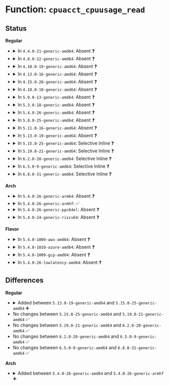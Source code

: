 # Function: <code>cpuacct_cpuusage_read</code>

## Status
<b>Regular</b>
<ul>
<li>
<details>
<summary>In <code>4.4.0-21-generic-amd64</code>: Absent ❓</summary>

```json
{
  "name": "cpuacct_cpuusage_read",
  "collision_type": "Unique Static",
  "inline_type": "Full",
  "funcs": [
    {
      "addr": 18446744071579670448,
      "name": "cpuacct_cpuusage_read",
      "external": false,
      "loc": "kernel/sched/cpuacct.c:99",
      "file": "kernel/sched/cpuacct.c",
      "inline": "not declared, inlined",
      "caller_inline": [
        "kernel/sched/cpuacct.c:cpuacct_percpu_seq_show",
        "kernel/sched/cpuacct.c:cpuusage_read"
      ],
      "caller_func": []
    }
  ],
  "symbols": []
}
```
</details>
</li>
<li>
<details>
<summary>In <code>4.8.0-22-generic-amd64</code>: Absent ❓</summary>

```json
{
  "name": "cpuacct_cpuusage_read",
  "collision_type": "Unique Static",
  "inline_type": "Selective",
  "funcs": [
    {
      "addr": 18446744071579688930,
      "name": "cpuacct_cpuusage_read",
      "external": false,
      "loc": "kernel/sched/cpuacct.c:108",
      "file": "kernel/sched/cpuacct.c",
      "inline": "not declared, inlined",
      "caller_inline": [
        "kernel/sched/cpuacct.c:__cpuacct_percpu_seq_show",
        "kernel/sched/cpuacct.c:__cpuusage_read"
      ],
      "caller_func": [
        "kernel/sched/cpuacct.c:__cpuacct_percpu_seq_show",
        "kernel/sched/cpuacct.c:__cpuusage_read"
      ]
    }
  ],
  "symbols": [
    {
      "addr": 18446744071579688864,
      "name": "cpuacct_cpuusage_read.isra.4.part.5",
      "section": ".text",
      "bind": "STB_LOCAL",
      "size": 11
    }
  ]
}
```
</details>
</li>
<li>
<details>
<summary>In <code>4.10.0-19-generic-amd64</code>: Absent ❓</summary>

```json
{
  "name": "cpuacct_cpuusage_read",
  "collision_type": "Unique Static",
  "inline_type": "Selective",
  "funcs": [
    {
      "addr": 18446744071579713519,
      "name": "cpuacct_cpuusage_read",
      "external": false,
      "loc": "kernel/sched/cpuacct.c:108",
      "file": "kernel/sched/cpuacct.c",
      "inline": "not declared, inlined",
      "caller_inline": [
        "kernel/sched/cpuacct.c:__cpuacct_percpu_seq_show",
        "kernel/sched/cpuacct.c:__cpuusage_read"
      ],
      "caller_func": [
        "kernel/sched/cpuacct.c:__cpuacct_percpu_seq_show",
        "kernel/sched/cpuacct.c:__cpuusage_read"
      ]
    }
  ],
  "symbols": [
    {
      "addr": 18446744071579713456,
      "name": "cpuacct_cpuusage_read.isra.4.part.5",
      "section": ".text",
      "bind": "STB_LOCAL",
      "size": 11
    }
  ]
}
```
</details>
</li>
<li>
<details>
<summary>In <code>4.13.0-16-generic-amd64</code>: Absent ❓</summary>

```json
{
  "name": "cpuacct_cpuusage_read",
  "collision_type": "Unique Static",
  "inline_type": "Selective",
  "funcs": [
    {
      "addr": 18446744071579709872,
      "name": "cpuacct_cpuusage_read",
      "external": false,
      "loc": "kernel/sched/cpuacct.c:108",
      "file": "kernel/sched/cpuacct.c",
      "inline": "not declared, inlined",
      "caller_inline": [
        "kernel/sched/cpuacct.c:__cpuacct_percpu_seq_show",
        "kernel/sched/cpuacct.c:__cpuusage_read"
      ],
      "caller_func": []
    }
  ],
  "symbols": [
    {
      "addr": 18446744071579709776,
      "name": "cpuacct_cpuusage_read.isra.4.part.5",
      "section": ".text",
      "bind": "STB_LOCAL",
      "size": 11
    }
  ]
}
```
</details>
</li>
<li>
<details>
<summary>In <code>4.15.0-20-generic-amd64</code>: Absent ❓</summary>

```json
{
  "name": "cpuacct_cpuusage_read",
  "collision_type": "Unique Static",
  "inline_type": "Selective",
  "funcs": [
    {
      "addr": 18446744071579741574,
      "name": "cpuacct_cpuusage_read",
      "external": false,
      "loc": "kernel/sched/cpuacct.c:109",
      "file": "kernel/sched/cpuacct.c",
      "inline": "not declared, inlined",
      "caller_inline": [
        "kernel/sched/cpuacct.c:__cpuacct_percpu_seq_show",
        "kernel/sched/cpuacct.c:__cpuusage_read"
      ],
      "caller_func": []
    }
  ],
  "symbols": [
    {
      "addr": 18446744071579741488,
      "name": "cpuacct_cpuusage_read.isra.4.part.5",
      "section": ".text",
      "bind": "STB_LOCAL",
      "size": 11
    }
  ]
}
```
</details>
</li>
<li>
<details>
<summary>In <code>4.18.0-10-generic-amd64</code>: Absent ❓</summary>

```json
{
  "name": "cpuacct_cpuusage_read",
  "collision_type": "Unique Static",
  "inline_type": "Selective",
  "funcs": [
    {
      "addr": 18446744071579774640,
      "name": "cpuacct_cpuusage_read",
      "external": false,
      "loc": "kernel/sched/cpuacct.c:98",
      "file": "kernel/sched/cpuacct.c",
      "inline": "not declared, inlined",
      "caller_inline": [],
      "caller_func": [
        "kernel/sched/cpuacct.c:__cpuacct_percpu_seq_show",
        "kernel/sched/cpuacct.c:__cpuusage_read"
      ]
    }
  ],
  "symbols": [
    {
      "addr": 18446744071579774640,
      "name": "cpuacct_cpuusage_read.isra.4",
      "section": ".text",
      "bind": "STB_LOCAL",
      "size": 42
    }
  ]
}
```
</details>
</li>
<li>
<details>
<summary>In <code>5.0.0-13-generic-amd64</code>: Absent ❓</summary>

```json
{
  "name": "cpuacct_cpuusage_read",
  "collision_type": "Unique Static",
  "inline_type": "Selective",
  "funcs": [
    {
      "addr": 18446744071579817440,
      "name": "cpuacct_cpuusage_read",
      "external": false,
      "loc": "kernel/sched/cpuacct.c:98",
      "file": "kernel/sched/cpuacct.c",
      "inline": "not declared, inlined",
      "caller_inline": [],
      "caller_func": [
        "kernel/sched/cpuacct.c:__cpuacct_percpu_seq_show",
        "kernel/sched/cpuacct.c:__cpuusage_read"
      ]
    }
  ],
  "symbols": [
    {
      "addr": 18446744071579817440,
      "name": "cpuacct_cpuusage_read.isra.4",
      "section": ".text",
      "bind": "STB_LOCAL",
      "size": 42
    }
  ]
}
```
</details>
</li>
<li>
<details>
<summary>In <code>5.3.0-18-generic-amd64</code>: Absent ❓</summary>

```json
{
  "name": "cpuacct_cpuusage_read",
  "collision_type": "Unique Static",
  "inline_type": "Selective",
  "funcs": [
    {
      "addr": 18446744071579845488,
      "name": "cpuacct_cpuusage_read",
      "external": false,
      "loc": "kernel/sched/cpuacct.c:98",
      "file": "kernel/sched/cpuacct.c",
      "inline": "not declared, inlined",
      "caller_inline": [],
      "caller_func": [
        "kernel/sched/cpuacct.c:__cpuacct_percpu_seq_show",
        "kernel/sched/cpuacct.c:__cpuusage_read"
      ]
    }
  ],
  "symbols": [
    {
      "addr": 18446744071579845488,
      "name": "cpuacct_cpuusage_read.isra.0",
      "section": ".text",
      "bind": "STB_LOCAL",
      "size": 46
    }
  ]
}
```
</details>
</li>
<li>
<details>
<summary>In <code>5.4.0-26-generic-amd64</code>: Absent ❓</summary>

```json
{
  "name": "cpuacct_cpuusage_read",
  "collision_type": "Unique Static",
  "inline_type": "Selective",
  "funcs": [
    {
      "addr": 18446744071579893760,
      "name": "cpuacct_cpuusage_read",
      "external": false,
      "loc": "kernel/sched/cpuacct.c:98",
      "file": "kernel/sched/cpuacct.c",
      "inline": "not declared, inlined",
      "caller_inline": [],
      "caller_func": [
        "kernel/sched/cpuacct.c:__cpuacct_percpu_seq_show",
        "kernel/sched/cpuacct.c:__cpuusage_read"
      ]
    }
  ],
  "symbols": [
    {
      "addr": 18446744071579893760,
      "name": "cpuacct_cpuusage_read.isra.0",
      "section": ".text",
      "bind": "STB_LOCAL",
      "size": 46
    }
  ]
}
```
</details>
</li>
<li>
<details>
<summary>In <code>5.8.0-25-generic-amd64</code>: Absent ❓</summary>

```json
{
  "name": "cpuacct_cpuusage_read",
  "collision_type": "Unique Static",
  "inline_type": "Full",
  "funcs": [
    {
      "addr": 18446744071579936684,
      "name": "cpuacct_cpuusage_read",
      "external": false,
      "loc": "kernel/sched/cpuacct.c:99",
      "file": "kernel/sched/cpuacct.c",
      "inline": "not declared, inlined",
      "caller_inline": [
        "kernel/sched/cpuacct.c:__cpuacct_percpu_seq_show",
        "kernel/sched/cpuacct.c:__cpuusage_read"
      ],
      "caller_func": []
    }
  ],
  "symbols": []
}
```
</details>
</li>
<li>
<details>
<summary>In <code>5.11.0-16-generic-amd64</code>: Absent ❓</summary>

```json
{
  "name": "cpuacct_cpuusage_read",
  "collision_type": "Unique Static",
  "inline_type": "Full",
  "funcs": [
    {
      "addr": 18446744071579924156,
      "name": "cpuacct_cpuusage_read",
      "external": false,
      "loc": "kernel/sched/cpuacct.c:99",
      "file": "kernel/sched/cpuacct.c",
      "inline": "not declared, inlined",
      "caller_inline": [
        "kernel/sched/cpuacct.c:__cpuacct_percpu_seq_show",
        "kernel/sched/cpuacct.c:__cpuusage_read"
      ],
      "caller_func": []
    }
  ],
  "symbols": []
}
```
</details>
</li>
<li>
<details>
<summary>In <code>5.13.0-19-generic-amd64</code>: Absent ❓</summary>

```json
{
  "name": "cpuacct_cpuusage_read",
  "collision_type": "Unique Static",
  "inline_type": "Full",
  "funcs": [
    {
      "addr": 18446744071579932540,
      "name": "cpuacct_cpuusage_read",
      "external": false,
      "loc": "kernel/sched/cpuacct.c:99",
      "file": "kernel/sched/cpuacct.c",
      "inline": "not declared, inlined",
      "caller_inline": [
        "kernel/sched/cpuacct.c:__cpuacct_percpu_seq_show",
        "kernel/sched/cpuacct.c:__cpuusage_read"
      ],
      "caller_func": []
    }
  ],
  "symbols": []
}
```
</details>
</li>
<li>
<details>
<summary>In <code>5.15.0-25-generic-amd64</code>: Selective Inline ❓</summary>

```c
u64 cpuacct_cpuusage_read(struct cpuacct * ca, int cpu, enum cpuacct_stat_index index)
```

```json
{
  "name": "cpuacct_cpuusage_read",
  "collision_type": "Unique Static",
  "inline_type": "Selective",
  "funcs": [
    {
      "addr": 18446744071580056781,
      "name": "cpuacct_cpuusage_read",
      "external": false,
      "loc": "kernel/sched/cpuacct.c:95",
      "file": "kernel/sched/cpuacct.c",
      "inline": "not declared, inlined",
      "caller_inline": [
        "kernel/sched/cpuacct.c:__cpuacct_percpu_seq_show",
        "kernel/sched/cpuacct.c:cpuusage_read",
        "kernel/sched/cpuacct.c:cpuusage_sys_read",
        "kernel/sched/cpuacct.c:cpuusage_user_read"
      ],
      "caller_func": [
        "kernel/sched/cpuacct.c:cpuacct_all_seq_show",
        "kernel/sched/cpuacct.c:cpuacct_all_seq_show"
      ]
    }
  ],
  "symbols": [
    {
      "addr": 18446744071580055456,
      "name": "cpuacct_cpuusage_read",
      "section": ".text",
      "bind": "STB_LOCAL",
      "size": 185
    }
  ]
}
```
</details>
</li>
<li>
<details>
<summary>In <code>5.19.0-21-generic-amd64</code>: Selective Inline ❓</summary>

```c
u64 cpuacct_cpuusage_read(struct cpuacct * ca, int cpu, enum cpuacct_stat_index index)
```

```json
{
  "name": "cpuacct_cpuusage_read",
  "collision_type": "Unique Static",
  "inline_type": "Selective",
  "funcs": [
    {
      "addr": 18446744071580164077,
      "name": "cpuacct_cpuusage_read",
      "external": false,
      "loc": "kernel/sched/cpuacct.c:94",
      "file": "kernel/sched/build_utility.c",
      "inline": "not declared, inlined",
      "caller_inline": [
        "kernel/sched/build_utility.c:__cpuacct_percpu_seq_show",
        "kernel/sched/build_utility.c:cpuusage_read",
        "kernel/sched/build_utility.c:cpuusage_sys_read",
        "kernel/sched/build_utility.c:cpuusage_user_read"
      ],
      "caller_func": [
        "kernel/sched/build_utility.c:cpuacct_all_seq_show",
        "kernel/sched/build_utility.c:cpuacct_all_seq_show"
      ]
    }
  ],
  "symbols": [
    {
      "addr": 18446744071580139872,
      "name": "cpuacct_cpuusage_read",
      "section": ".text",
      "bind": "STB_LOCAL",
      "size": 219
    }
  ]
}
```
</details>
</li>
<li>
<details>
<summary>In <code>6.2.0-20-generic-amd64</code>: Selective Inline ❓</summary>

```c
u64 cpuacct_cpuusage_read(struct cpuacct * ca, int cpu, enum cpuacct_stat_index index)
```

```json
{
  "name": "cpuacct_cpuusage_read",
  "collision_type": "Unique Static",
  "inline_type": "Selective",
  "funcs": [
    {
      "addr": 18446744071580344098,
      "name": "cpuacct_cpuusage_read",
      "external": false,
      "loc": "kernel/sched/cpuacct.c:94",
      "file": "kernel/sched/build_utility.c",
      "inline": "not declared, inlined",
      "caller_inline": [
        "kernel/sched/build_utility.c:__cpuacct_percpu_seq_show",
        "kernel/sched/build_utility.c:__cpuusage_read"
      ],
      "caller_func": [
        "kernel/sched/build_utility.c:cpuacct_all_seq_show",
        "kernel/sched/build_utility.c:cpuacct_all_seq_show"
      ]
    }
  ],
  "symbols": [
    {
      "addr": 18446744071580315040,
      "name": "cpuacct_cpuusage_read",
      "section": ".text",
      "bind": "STB_LOCAL",
      "size": 219
    }
  ]
}
```
</details>
</li>
<li>
<details>
<summary>In <code>6.5.0-9-generic-amd64</code>: Selective Inline ❓</summary>

```c
u64 cpuacct_cpuusage_read(struct cpuacct * ca, int cpu, enum cpuacct_stat_index index)
```

```json
{
  "name": "cpuacct_cpuusage_read",
  "collision_type": "Unique Static",
  "inline_type": "Selective",
  "funcs": [
    {
      "addr": 18446744071580407533,
      "name": "cpuacct_cpuusage_read",
      "external": false,
      "loc": "kernel/sched/cpuacct.c:94",
      "file": "kernel/sched/build_utility.c",
      "inline": "not declared, inlined",
      "caller_inline": [
        "kernel/sched/build_utility.c:__cpuusage_read"
      ],
      "caller_func": [
        "kernel/sched/build_utility.c:cpuacct_all_seq_show",
        "kernel/sched/build_utility.c:cpuacct_all_seq_show",
        "kernel/sched/build_utility.c:__cpuacct_percpu_seq_show"
      ]
    }
  ],
  "symbols": [
    {
      "addr": 18446744071580381552,
      "name": "cpuacct_cpuusage_read",
      "section": ".text",
      "bind": "STB_LOCAL",
      "size": 219
    }
  ]
}
```
</details>
</li>
<li>
<details>
<summary>In <code>6.8.0-31-generic-amd64</code>: Selective Inline ❓</summary>

```c
u64 cpuacct_cpuusage_read(struct cpuacct * ca, int cpu, enum cpuacct_stat_index index)
```

```json
{
  "name": "cpuacct_cpuusage_read",
  "collision_type": "Unique Static",
  "inline_type": "Selective",
  "funcs": [
    {
      "addr": 18446744071580464061,
      "name": "cpuacct_cpuusage_read",
      "external": false,
      "loc": "kernel/sched/cpuacct.c:94",
      "file": "kernel/sched/build_utility.c",
      "inline": "not declared, inlined",
      "caller_inline": [
        "kernel/sched/build_utility.c:__cpuusage_read"
      ],
      "caller_func": [
        "kernel/sched/build_utility.c:cpuacct_all_seq_show",
        "kernel/sched/build_utility.c:cpuacct_all_seq_show",
        "kernel/sched/build_utility.c:__cpuacct_percpu_seq_show"
      ]
    }
  ],
  "symbols": [
    {
      "addr": 18446744071580438752,
      "name": "cpuacct_cpuusage_read",
      "section": ".text",
      "bind": "STB_LOCAL",
      "size": 219
    }
  ]
}
```
</details>
</li>
</ul>
<b>Arch</b>
<ul>
<li>
<details>
<summary>In <code>5.4.0-26-generic-arm64</code>: Absent ❓</summary>

```json
{
  "name": "cpuacct_cpuusage_read",
  "collision_type": "Unique Static",
  "inline_type": "Selective",
  "funcs": [
    {
      "addr": 18446603336491091280,
      "name": "cpuacct_cpuusage_read",
      "external": false,
      "loc": "kernel/sched/cpuacct.c:98",
      "file": "kernel/sched/cpuacct.c",
      "inline": "not declared, inlined",
      "caller_inline": [],
      "caller_func": [
        "kernel/sched/cpuacct.c:__cpuacct_percpu_seq_show",
        "kernel/sched/cpuacct.c:__cpuusage_read"
      ]
    }
  ],
  "symbols": [
    {
      "addr": 18446603336491091280,
      "name": "cpuacct_cpuusage_read.isra.0",
      "section": ".text",
      "bind": "STB_LOCAL",
      "size": 112
    }
  ]
}
```
</details>
</li>
<li>
<details>
<summary>In <code>5.4.0-26-generic-armhf</code>: ✅</summary>

```c
u64 cpuacct_cpuusage_read(struct cpuacct * ca, int cpu, enum cpuacct_stat_index index)
```

```json
{
  "name": "cpuacct_cpuusage_read",
  "collision_type": "Unique Static",
  "inline_type": "No",
  "funcs": [
    {
      "addr": 3225094872,
      "name": "cpuacct_cpuusage_read",
      "external": false,
      "loc": "kernel/sched/cpuacct.c:98",
      "file": "kernel/sched/cpuacct.c",
      "inline": "seen, unknown",
      "caller_inline": [],
      "caller_func": [
        "kernel/sched/cpuacct.c:__cpuacct_percpu_seq_show",
        "kernel/sched/cpuacct.c:__cpuusage_read"
      ]
    }
  ],
  "symbols": [
    {
      "addr": 3225094872,
      "name": "cpuacct_cpuusage_read",
      "section": ".text",
      "bind": "STB_LOCAL",
      "size": 156
    }
  ]
}
```
</details>
</li>
<li>
<details>
<summary>In <code>5.4.0-26-generic-ppc64el</code>: Absent ❓</summary>

```json
{
  "name": "cpuacct_cpuusage_read",
  "collision_type": "Unique Static",
  "inline_type": "Selective",
  "funcs": [
    {
      "addr": 13835058055283979360,
      "name": "cpuacct_cpuusage_read",
      "external": false,
      "loc": "kernel/sched/cpuacct.c:98",
      "file": "kernel/sched/cpuacct.c",
      "inline": "not declared, inlined",
      "caller_inline": [],
      "caller_func": [
        "kernel/sched/cpuacct.c:__cpuacct_percpu_seq_show",
        "kernel/sched/cpuacct.c:__cpuusage_read"
      ]
    }
  ],
  "symbols": [
    {
      "addr": 13835058055283979360,
      "name": "cpuacct_cpuusage_read.isra.0",
      "section": ".text",
      "bind": "STB_LOCAL",
      "size": 96
    }
  ]
}
```
</details>
</li>
<li>
<details>
<summary>In <code>5.4.0-24-generic-riscv64</code>: Absent ❓</summary>

```json
{
  "name": "cpuacct_cpuusage_read",
  "collision_type": "Unique Static",
  "inline_type": "Selective",
  "funcs": [
    {
      "addr": 18446743936271679014,
      "name": "cpuacct_cpuusage_read",
      "external": false,
      "loc": "kernel/sched/cpuacct.c:98",
      "file": "kernel/sched/cpuacct.c",
      "inline": "not declared, inlined",
      "caller_inline": [],
      "caller_func": [
        "kernel/sched/cpuacct.c:__cpuacct_percpu_seq_show",
        "kernel/sched/cpuacct.c:__cpuusage_read"
      ]
    }
  ],
  "symbols": [
    {
      "addr": 18446743936271679014,
      "name": "cpuacct_cpuusage_read.isra.0",
      "section": ".text",
      "bind": "STB_LOCAL",
      "size": 100
    }
  ]
}
```
</details>
</li>
</ul>
<b>Flavor</b>
<ul>
<li>
<details>
<summary>In <code>5.4.0-1009-aws-amd64</code>: Absent ❓</summary>

```json
{
  "name": "cpuacct_cpuusage_read",
  "collision_type": "Unique Static",
  "inline_type": "Selective",
  "funcs": [
    {
      "addr": 18446744071579865872,
      "name": "cpuacct_cpuusage_read",
      "external": false,
      "loc": "kernel/sched/cpuacct.c:98",
      "file": "kernel/sched/cpuacct.c",
      "inline": "not declared, inlined",
      "caller_inline": [],
      "caller_func": [
        "kernel/sched/cpuacct.c:__cpuacct_percpu_seq_show",
        "kernel/sched/cpuacct.c:__cpuusage_read"
      ]
    }
  ],
  "symbols": [
    {
      "addr": 18446744071579865872,
      "name": "cpuacct_cpuusage_read.isra.0",
      "section": ".text",
      "bind": "STB_LOCAL",
      "size": 46
    }
  ]
}
```
</details>
</li>
<li>
<details>
<summary>In <code>5.4.0-1010-azure-amd64</code>: Absent ❓</summary>

```json
{
  "name": "cpuacct_cpuusage_read",
  "collision_type": "Unique Static",
  "inline_type": "Selective",
  "funcs": [
    {
      "addr": 18446744071579800816,
      "name": "cpuacct_cpuusage_read",
      "external": false,
      "loc": "kernel/sched/cpuacct.c:98",
      "file": "kernel/sched/cpuacct.c",
      "inline": "not declared, inlined",
      "caller_inline": [],
      "caller_func": [
        "kernel/sched/cpuacct.c:__cpuacct_percpu_seq_show",
        "kernel/sched/cpuacct.c:__cpuusage_read"
      ]
    }
  ],
  "symbols": [
    {
      "addr": 18446744071579800816,
      "name": "cpuacct_cpuusage_read.isra.0",
      "section": ".text",
      "bind": "STB_LOCAL",
      "size": 46
    }
  ]
}
```
</details>
</li>
<li>
<details>
<summary>In <code>5.4.0-1009-gcp-amd64</code>: Absent ❓</summary>

```json
{
  "name": "cpuacct_cpuusage_read",
  "collision_type": "Unique Static",
  "inline_type": "Selective",
  "funcs": [
    {
      "addr": 18446744071579854128,
      "name": "cpuacct_cpuusage_read",
      "external": false,
      "loc": "kernel/sched/cpuacct.c:98",
      "file": "kernel/sched/cpuacct.c",
      "inline": "not declared, inlined",
      "caller_inline": [],
      "caller_func": [
        "kernel/sched/cpuacct.c:__cpuacct_percpu_seq_show",
        "kernel/sched/cpuacct.c:__cpuusage_read"
      ]
    }
  ],
  "symbols": [
    {
      "addr": 18446744071579854128,
      "name": "cpuacct_cpuusage_read.isra.0",
      "section": ".text",
      "bind": "STB_LOCAL",
      "size": 46
    }
  ]
}
```
</details>
</li>
<li>
<details>
<summary>In <code>5.4.0-26-lowlatency-amd64</code>: Absent ❓</summary>

```json
{
  "name": "cpuacct_cpuusage_read",
  "collision_type": "Unique Static",
  "inline_type": "Selective",
  "funcs": [
    {
      "addr": 18446744071579899216,
      "name": "cpuacct_cpuusage_read",
      "external": false,
      "loc": "kernel/sched/cpuacct.c:98",
      "file": "kernel/sched/cpuacct.c",
      "inline": "not declared, inlined",
      "caller_inline": [],
      "caller_func": [
        "kernel/sched/cpuacct.c:__cpuacct_percpu_seq_show",
        "kernel/sched/cpuacct.c:__cpuusage_read"
      ]
    }
  ],
  "symbols": [
    {
      "addr": 18446744071579899216,
      "name": "cpuacct_cpuusage_read.isra.0",
      "section": ".text",
      "bind": "STB_LOCAL",
      "size": 46
    }
  ]
}
```
</details>
</li>
</ul>

## Differences
<b>Regular</b>
<ul>
<li>
<details>
<summary>Added between <code>5.13.0-19-generic-amd64</code> and <code>5.15.0-25-generic-amd64</code> ➕</summary>

```c
u64 cpuacct_cpuusage_read(struct cpuacct * ca, int cpu, enum cpuacct_stat_index index)
```
</details>
</li>
<li>
No changes between <code>5.15.0-25-generic-amd64</code> and <code>5.19.0-21-generic-amd64</code> ✅
</li>
<li>
No changes between <code>5.19.0-21-generic-amd64</code> and <code>6.2.0-20-generic-amd64</code> ✅
</li>
<li>
No changes between <code>6.2.0-20-generic-amd64</code> and <code>6.5.0-9-generic-amd64</code> ✅
</li>
<li>
No changes between <code>6.5.0-9-generic-amd64</code> and <code>6.8.0-31-generic-amd64</code> ✅
</li>
</ul>
<b>Arch</b>
<ul>
<li>
<details>
<summary>Added between <code>5.4.0-26-generic-amd64</code> and <code>5.4.0-26-generic-armhf</code> ➕</summary>

```c
u64 cpuacct_cpuusage_read(struct cpuacct * ca, int cpu, enum cpuacct_stat_index index)
```
</details>
</li>
</ul>
